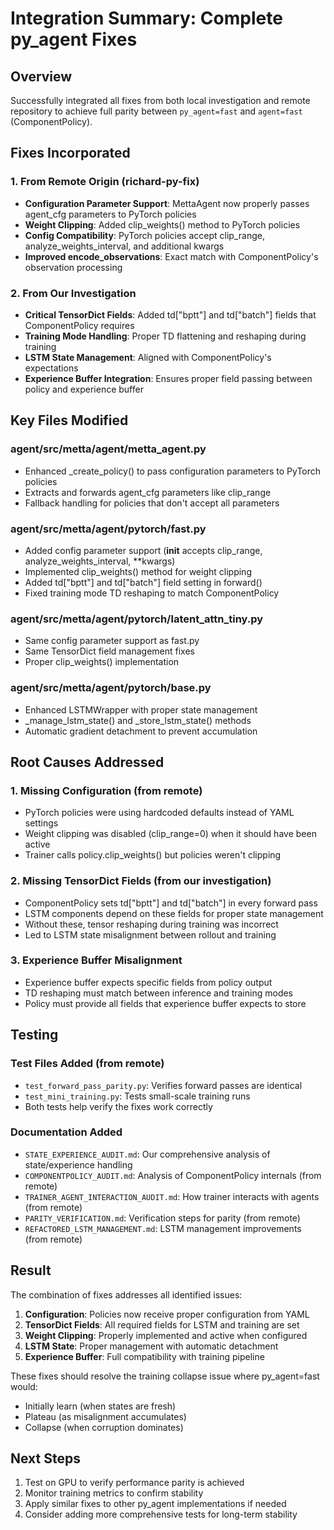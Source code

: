 # Integration Summary: Complete py_agent Fixes

## Overview
Successfully integrated all fixes from both local investigation and remote repository to achieve full parity between `py_agent=fast` and `agent=fast` (ComponentPolicy).

## Fixes Incorporated

### 1. From Remote Origin (richard-py-fix)
- **Configuration Parameter Support**: MettaAgent now properly passes agent_cfg parameters to PyTorch policies
- **Weight Clipping**: Added clip_weights() method to PyTorch policies 
- **Config Compatibility**: PyTorch policies accept clip_range, analyze_weights_interval, and additional kwargs
- **Improved encode_observations**: Exact match with ComponentPolicy's observation processing

### 2. From Our Investigation
- **Critical TensorDict Fields**: Added td["bptt"] and td["batch"] fields that ComponentPolicy requires
- **Training Mode Handling**: Proper TD flattening and reshaping during training
- **LSTM State Management**: Aligned with ComponentPolicy's expectations
- **Experience Buffer Integration**: Ensures proper field passing between policy and experience buffer

## Key Files Modified

### agent/src/metta/agent/metta_agent.py
- Enhanced _create_policy() to pass configuration parameters to PyTorch policies
- Extracts and forwards agent_cfg parameters like clip_range
- Fallback handling for policies that don't accept all parameters

### agent/src/metta/agent/pytorch/fast.py
- Added config parameter support (__init__ accepts clip_range, analyze_weights_interval, **kwargs)
- Implemented clip_weights() method for weight clipping
- Added td["bptt"] and td["batch"] field setting in forward()
- Fixed training mode TD reshaping to match ComponentPolicy

### agent/src/metta/agent/pytorch/latent_attn_tiny.py
- Same config parameter support as fast.py
- Same TensorDict field management fixes
- Proper clip_weights() implementation

### agent/src/metta/agent/pytorch/base.py
- Enhanced LSTMWrapper with proper state management
- _manage_lstm_state() and _store_lstm_state() methods
- Automatic gradient detachment to prevent accumulation

## Root Causes Addressed

### 1. Missing Configuration (from remote)
- PyTorch policies were using hardcoded defaults instead of YAML settings
- Weight clipping was disabled (clip_range=0) when it should have been active
- Trainer calls policy.clip_weights() but policies weren't clipping

### 2. Missing TensorDict Fields (from our investigation)  
- ComponentPolicy sets td["bptt"] and td["batch"] in every forward pass
- LSTM components depend on these fields for proper state management
- Without these, tensor reshaping during training was incorrect
- Led to LSTM state misalignment between rollout and training

### 3. Experience Buffer Misalignment
- Experience buffer expects specific fields from policy output
- TD reshaping must match between inference and training modes
- Policy must provide all fields that experience buffer expects to store

## Testing

### Test Files Added (from remote)
- `test_forward_pass_parity.py`: Verifies forward passes are identical
- `test_mini_training.py`: Tests small-scale training runs
- Both tests help verify the fixes work correctly

### Documentation Added
- `STATE_EXPERIENCE_AUDIT.md`: Our comprehensive analysis of state/experience handling
- `COMPONENTPOLICY_AUDIT.md`: Analysis of ComponentPolicy internals (from remote)
- `TRAINER_AGENT_INTERACTION_AUDIT.md`: How trainer interacts with agents (from remote)
- `PARITY_VERIFICATION.md`: Verification steps for parity (from remote)
- `REFACTORED_LSTM_MANAGEMENT.md`: LSTM management improvements (from remote)

## Result

The combination of fixes addresses all identified issues:

1. **Configuration**: Policies now receive proper configuration from YAML
2. **TensorDict Fields**: All required fields for LSTM and training are set
3. **Weight Clipping**: Properly implemented and active when configured
4. **LSTM State**: Proper management with automatic detachment
5. **Experience Buffer**: Full compatibility with training pipeline

These fixes should resolve the training collapse issue where py_agent=fast would:
- Initially learn (when states are fresh)
- Plateau (as misalignment accumulates)  
- Collapse (when corruption dominates)

## Next Steps

1. Test on GPU to verify performance parity is achieved
2. Monitor training metrics to confirm stability
3. Apply similar fixes to other py_agent implementations if needed
4. Consider adding more comprehensive tests for long-term stability